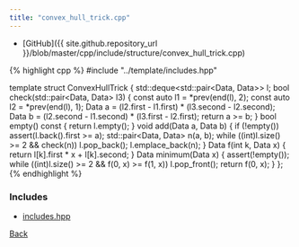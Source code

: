 ```yaml
---
title: "convex_hull_trick.cpp"
---
```


- [GitHub]({{ site.github.repository_url }}/blob/master/cpp/include/structure/convex_hull_trick.cpp)

{% highlight cpp %}
#include "../template/includes.hpp"

template <class Data> struct ConvexHullTrick {
  std::deque<std::pair<Data, Data>> l;
  bool check(std::pair<Data, Data> l3) {
    const auto l1 = *prev(end(l), 2);
    const auto l2 = *prev(end(l), 1);
    Data a = (l2.first - l1.first) * (l3.second - l2.second);
    Data b = (l2.second - l1.second) * (l3.first - l2.first);
    return a >= b;
  }
  bool empty() const { return l.empty(); }
  void add(Data a, Data b) {
    if (!empty()) assert(l.back().first >= a);
    std::pair<Data, Data> n(a, b);
    while ((int)l.size() >= 2 && check(n)) l.pop_back();
    l.emplace_back(n);
  }
  Data f(int k, Data x) { return l[k].first * x + l[k].second; }
  Data minimum(Data x) {
    assert(!empty());
    while ((int)l.size() >= 2 && f(0, x) >= f(1, x)) l.pop_front();
    return f(0, x);
  }
};
{% endhighlight %}

### Includes

- [includes.hpp](../template/includes)

[Back](../..)
